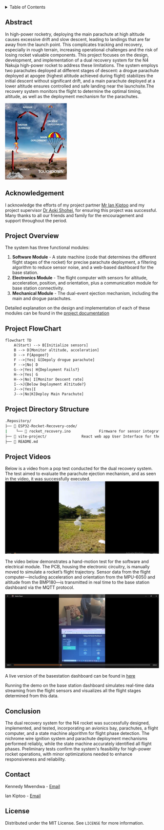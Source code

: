 <a id="readme-top"></a>

<details>
  <summary>Table of Contents</summary>
  <ol>
    <li><a href="#Abstract">Abstract</a></li>
    <li><a href="#Acknowledgement">Acknowledgement</a></li>
    <li><a href="#Project_Overview">Project Overview</a></li>
    <li><a href="#Project_FlowChart">Project FlowChart</a></li>
    <li><a href="#Project_Directory_Structure">Project Directory Structure</a></li>
    <li><a href="#Project_Videos">Project Videos</a></li>
    <li><a href="#Conclusion">Conclusion</a></li>
    <li><a href="#contact">Contact</a></li>
    <li><a href="#License">License</a></li> 
  </ol>
</details>





## Abstract
<a id="Abstract"></a>
In high-power rocketry, deploying the main parachute at high altitude causes excessive drift and slow descent, leading to landings that are far away from the launch point. This complicates tracking and recovery, especially in rough terrain, increasing operational challenges and the risk of losing rocket valuable components. This project focuses on the design, development, and implementation of a dual recovery system for the N4 Nakuja high-power rocket to address these limitations. The system employs two parachutes deployed at different stages of descent: a drogue parachute deployed at apogee (highest altitude achieved during flight) stabilizes the initial descent without significant drift, and a main parachute deployed at a lower altitude ensures controlled and safe landing near the launchsite.The recovery system monitors the flight to determine the optimal timing, altitude, as well as the deployment mechanism for the parachutes.


![Alt text](https://github.com/Kennynyamai/Nakuja-Rocket-Project-Dashboard-N4/blob/main/dual%20deploy.jpg)


## Acknowledgement
<a id="Acknowledgement"></a>
I acknowledge the efforts of my project partner  [Mr Ian Kiptoo](https://www.linkedin.com/in/ian-kiptoo-33446b211/)
 and my project supervisor [Dr Aoki Shohei](https://www.linkedin.com/in/shoheiaoki/?originalSubdomain=ke), for ensuring this project was successful. Many thanks to all our friends and family for the encouragement and support throughout the period.
 
## Project Overview
<a id="Project_Overview"></a>
The system has three functional modules:

1. **Software Module** - A state machine (code that determines the different flight stages of the rocket) for precise parachute deployment, a filtering algorithm to reduce sensor noise, and a web-based dashboard for the base station.
2. **Electronics Module** - The flight computer with sensors for altitude, acceleration, position, and orientation, plus a communication module for base station connectivity.
3. **Mechanical Module** - The dual-event ejection mechanism, including the main and drogue parachutes.

Detailed explanation on the design and implementation of each of these modules can be found in the [project documentation](https://drive.google.com/file/d/14VNpS6P4ipqwZZcbHW0bUXbVL5hBxgdX/view?usp=sharing)


## Project FlowChart
<a id="Project_FlowChart"></a>
```mermaid
flowchart TD
    A(Start) --> B[Initialize sensors]
    B --> D[Monitor altitude, acceleration]
    D --> F{Apogee?}
    F -->|Yes| G[Depoly drogue parachute]
    F -->|No| D
    G-->|Yes| H{Deployment Fails?}
    H-->|Yes| G
    H-->|No| I[Monitor Descent rate]
    I-->J{Below Deployment Altitude?}
    J-->|Yes|I
    J-->|No|K[Deploy Main Parachute]
```

## Project Directory Structure
<a id="Project_Directory_Structure"></a>
```bash
.Repository/
├── 📁 ESP32-Rocket-Recovery-code/
|    └── 📄 rocket_recovery.ino             Firmware for sensor integration (BMP180 & MPU6050), Kalman filtering, MQTT communication, and flight state detection on ESP32 microntroller
├── 📁 vite-project/                React web app User Interface for the recovery system dashboard.
├── 📄 README.md                   
```
## Project Videos
<a id="Project_Videos"></a>
Below is a video from a pop test conducted for the dual recovery system. The test aimed to evaluate the parachute ejection mechanism, and as seen in the video, it was successfully executed.
[![Video Title](https://github.com/Kennynyamai/Nakuja-Rocket-Project-Dashboard-N4/blob/main/recovery%20thumbnail.jpg)](https://youtube.com/shorts/kO4SkFGHNq8?si=jlGlgapzhxJagvpD)

The video below demonstrates a hand-motion test for the software and electrical module. The PCB, housing the electronic circuitry, is manually moved to simulate a rocket’s flight trajectory. Sensor data from the flight computer—including acceleration and orientation from the MPU-6050 and altitude from the BMP180—is transmitted in real time to the base station dashboard via the MQTT protocol. 

[![Video Title](https://github.com/Kennynyamai/Nakuja-Rocket-Project-Dashboard-N4/blob/main/state%20machine%20test%20video%20thumbnail.jpg)](https://youtube.com/shorts/o4fKfhlzHnQ?feature=share)

A live version of the basestation dashboard can be found in [here](https://nakuja-n4-rocket-dashboard.netlify.app/)

Running the demo on the base station dashboard simulates real-time data streaming from the flight sensors and visualizes all the flight stages determined from this data.
## Conclusion
<a id="Conclusion"></a>
The dual recovery system for the N4 rocket was successfully designed, implemented, and tested, incorporating an avionics bay, parachutes, a flight computer, and a state machine algorithm for flight phase detection. The nichrome wire ignition system and parachute deployment mechanisms performed reliably, while the state machine accurately identified all flight phases.  Preliminary tests confirm the system's feasibility for high-power rocket operations, with minor optimizations needed to enhance responsiveness and reliability.

## Contact
<a id="Contact"></a>
Kennedy Mwendwa - [Email](kennynyamai73@gmail.com) 

Ian Kiptoo - [Email](kiptooian021@gmail.com) 

## License
<a id="License"></a>
Distributed under the MIT License. See `LICENSE` for more information.

